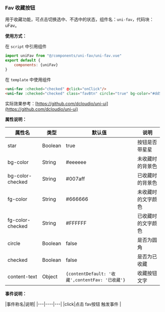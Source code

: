 ### Fav 收藏按钮

用于收藏功能，可点击切换选中、不选中的状态，组件名：``uni-fav``，代码块： uFav。

**使用方式：**

在 ``script`` 中引用组件 

```javascript
import uniFav from "@/components/uni-fav/uni-fav.vue"
export default {
    components: {uniFav}
}
```

在 ``template`` 中使用组件

```html
<uni-fav :checked="checked" @click="onClick"/>
<uni-fav :checked="checked" class="favBtn" circle="true" bg-color="#dd524d" bg-color-checked="#007aff" @click="onClick"/>
```

实际效果参考：[https://github.com/dcloudio/uni-ui](https://github.com/dcloudio/uni-ui)

**属性说明：**

|属性名						|类型		|默认值																							|说明								|
|---							|----		|---																								|---								|
|star							|Boolean|true																								|按钮是否带星星			|
|bg-color					|String	|#eeeeee																						|未收藏时的背景色		|
|bg-color-checked	|String	|#007aff																						|已收藏时的背景色		|
|fg-color					|String	|#666666																						|未收藏时的文字颜色	|
|fg-color-checked	|String	|#FFFFFF																						|已收藏时的文字颜色	|
|circle						|Boolean|false																							|是否为圆角					|
|checked					|Boolean|false																							|是否为已收藏				|
|content-text			|Object	|```{contentDefault: '收藏',contentFav: '已收藏'}```|收藏按钮文字				|


**事件说明：**

|事件称名|说明|
|---|----|---|
|click|点击 fav按钮 触发事件	|
